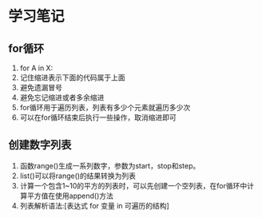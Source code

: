 # 学习笔记
## for循环
1. for A in X:
2. 记住缩进表示下面的代码属于上面
3. 避免遗漏冒号
4. 避免忘记缩进或者多余缩进
5. for循环用于遍历列表，列表有多少个元素就遍历多少次
6. 可以在for循环结束后执行一些操作，取消缩进即可
## 创建数字列表
1. 函数range()生成一系列数字，参数为start，stop和step。
2. list()可以将range()的结果转换为列表
3. 计算一个包含1~10的平方的列表时，可以先创建一个空列表，在for循环中计算平方值在使用append()方法
4. 列表解析语法:[表达式 for 变量 in 可遍历的结构]